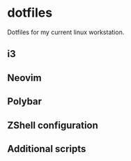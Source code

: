 # dotfiles

Dotfiles for my current linux workstation.

## i3

## Neovim

## Polybar

## ZShell configuration

## Additional scripts

